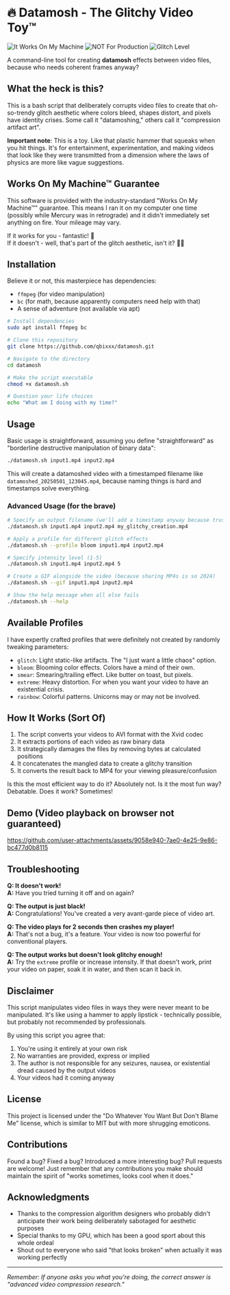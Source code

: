 # 🔥 Datamosh - The Glitchy Video Toy™

![It Works On My Machine](https://img.shields.io/badge/It_Works-On_My_Machine-success?style=for-the-badge)
![NOT For Production](https://img.shields.io/badge/NOT_For-Production-red?style=for-the-badge)
![Glitch Level](https://img.shields.io/badge/Glitch_Level-Over_9000-blueviolet?style=for-the-badge)

A command-line tool for creating **datamosh** effects between video files, because who needs coherent frames anyway?

## What the heck is this?

This is a bash script that deliberately corrupts video files to create that oh-so-trendy glitch aesthetic where colors bleed, shapes distort, and pixels have identity crises. Some call it "datamoshing," others call it "compression artifact art".

**Important note**: This is a toy. Like that plastic hammer that squeaks when you hit things. It's for entertainment, experimentation, and making videos that look like they were transmitted from a dimension where the laws of physics are more like vague suggestions.

## Works On My Machine™ Guarantee

This software is provided with the industry-standard "Works On My Machine™" guarantee. This means I ran it on my computer one time (possibly while Mercury was in retrograde) and it didn't immediately set anything on fire. Your mileage may vary.

If it works for you - fantastic! 🎉  
If it doesn't - well, that's part of the glitch aesthetic, isn't it? 🤷‍♂️

## Installation

Believe it or not, this masterpiece has dependencies:

- `ffmpeg` (for video manipulation)
- `bc` (for math, because apparently computers need help with that)
- A sense of adventure (not available via apt)

```bash
# Install dependencies
sudo apt install ffmpeg bc

# Clone this repository
git clone https://github.com/qbixxx/datamosh.git

# Navigate to the directory
cd datamosh

# Make the script executable
chmod +x datamosh.sh

# Question your life choices
echo "What am I doing with my time?"
```

## Usage

Basic usage is straightforward, assuming you define "straightforward" as "borderline destructive manipulation of binary data":

```bash
./datamosh.sh input1.mp4 input2.mp4
```

This will create a datamoshed video with a timestamped filename like `datamoshed_20250501_123045.mp4`, because naming things is hard and timestamps solve everything.

### Advanced Usage (for the brave)

```bash
# Specify an output filename (we'll add a timestamp anyway because trust issues)
./datamosh.sh input1.mp4 input2.mp4 my_glitchy_creation.mp4

# Apply a profile for different glitch effects
./datamosh.sh --profile bloom input1.mp4 input2.mp4

# Specify intensity level (1-5)
./datamosh.sh input1.mp4 input2.mp4 5

# Create a GIF alongside the video (because sharing MP4s is so 2024)
./datamosh.sh --gif input1.mp4 input2.mp4

# Show the help message when all else fails
./datamosh.sh --help
```

## Available Profiles

I have expertly crafted profiles that were definitely not created by randomly tweaking parameters:

- `glitch`: Light static-like artifacts. The "I just want a little chaos" option.
- `bloom`: Blooming color effects. Colors have a mind of their own.
- `smear`: Smearing/trailing effect. Like butter on toast, but pixels.
- `extreme`: Heavy distortion. For when you want your video to have an existential crisis.
- `rainbow`: Colorful patterns. Unicorns may or may not be involved.

## How It Works (Sort Of)

1. The script converts your videos to AVI format with the Xvid codec
2. It extracts portions of each video as raw binary data
3. It strategically damages the files by removing bytes at calculated positions
4. It concatenates the mangled data to create a glitchy transition
5. It converts the result back to MP4 for your viewing pleasure/confusion

Is this the most efficient way to do it? Absolutely not. Is it the most fun way? Debatable. Does it work? Sometimes! 

## Demo (Video playback on browser not guaranteed)
https://github.com/user-attachments/assets/9058e940-7ae0-4e25-9e86-bc477d0b8115
## Troubleshooting

**Q: It doesn't work!**  
**A:** Have you tried turning it off and on again?

**Q: The output is just black!**  
**A:** Congratulations! You've created a very avant-garde piece of video art.

**Q: The video plays for 2 seconds then crashes my player!**  
**A:** That's not a bug, it's a feature. Your video is now too powerful for conventional players.

**Q: The output works but doesn't look glitchy enough!**  
**A:** Try the `extreme` profile or increase intensity. If that doesn't work, print your video on paper, soak it in water, and then scan it back in.

## Disclaimer

This script manipulates video files in ways they were never meant to be manipulated. It's like using a hammer to apply lipstick - technically possible, but probably not recommended by professionals.

By using this script you agree that:

1. You're using it entirely at your own risk
2. No warranties are provided, express or implied
3. The author is not responsible for any seizures, nausea, or existential dread caused by the output videos
4. Your videos had it coming anyway

## License

This project is licensed under the "Do Whatever You Want But Don't Blame Me" license, which is similar to MIT but with more shrugging emoticons.

## Contributions

Found a bug? Fixed a bug? Introduced a more interesting bug? Pull requests are welcome! Just remember that any contributions you make should maintain the spirit of "works sometimes, looks cool when it does."

## Acknowledgments

- Thanks to the compression algorithm designers who probably didn't anticipate their work being deliberately sabotaged for aesthetic purposes
- Special thanks to my GPU, which has been a good sport about this whole ordeal
- Shout out to everyone who said "that looks broken" when actually it was working perfectly

---

*Remember: If anyone asks you what you're doing, the correct answer is "advanced video compression research."*
